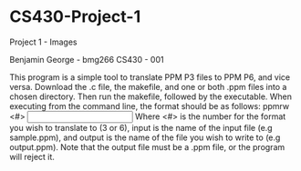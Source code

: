 # CS430-Project-1
Project 1 - Images

Benjamin George - bmg266
CS430 - 001

This program is a simple tool to translate PPM P3 files to PPM P6, and vice versa.
Download the .c file, the makefile, and one or both .ppm files into a chosen directory.
Then run the makefile, followed by the executable.
When executing from the command line, the format should be as follows:
	ppmrw <#> <input> <output>
Where <#> is the number for the format you wish to translate to (3 or 6),
input is the name of the input file (e.g sample.ppm), and output is the
name of the file you wish to write to (e.g output.ppm).
Note that the output file must be a .ppm file, or the program will reject it.